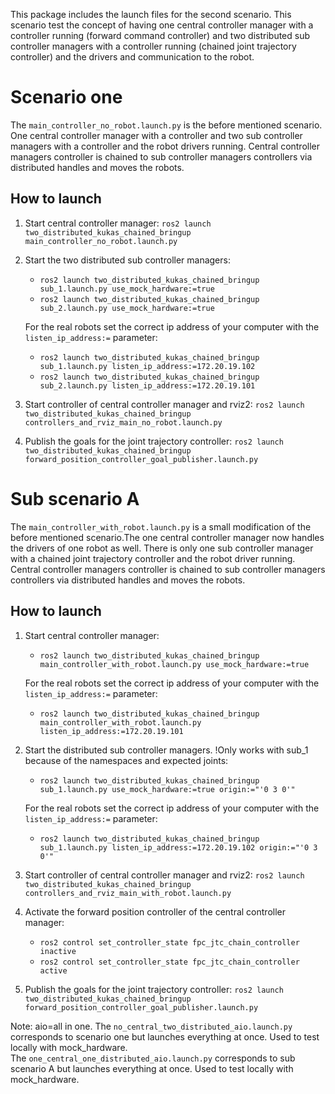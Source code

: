 This package includes the launch files for the second scenario. This scenario test the concept of having one central controller manager with a controller running (forward command controller) and  two distributed sub controller managers with a controller running (chained joint trajectory controller) and the drivers and communication to the robot.

# Scenario one
The `main_controller_no_robot.launch.py` is the before mentioned scenario. One central controller manager with a controller and two sub controller managers with a controller and the robot drivers running. Central controller managers controller is chained to sub controller managers controllers via distributed handles and moves the robots.

## How to launch
1. Start central controller manager: `ros2 launch two_distributed_kukas_chained_bringup main_controller_no_robot.launch.py`
2. Start the two distributed sub controller managers:
    * `ros2 launch two_distributed_kukas_chained_bringup sub_1.launch.py use_mock_hardware:=true`
    * `ros2 launch two_distributed_kukas_chained_bringup sub_2.launch.py use_mock_hardware:=true`
    
    For the real robots set the correct ip address of your computer with the `listen_ip_address:=` parameter:
    * `ros2 launch two_distributed_kukas_chained_bringup sub_1.launch.py listen_ip_address:=172.20.19.102`
    * `ros2 launch two_distributed_kukas_chained_bringup sub_2.launch.py listen_ip_address:=172.20.19.101`
3. Start controller of central controller manager and rviz2: `ros2 launch two_distributed_kukas_chained_bringup controllers_and_rviz_main_no_robot.launch.py` 
4. Publish the goals for the joint trajectory controller: `ros2 launch two_distributed_kukas_chained_bringup forward_position_controller_goal_publisher.launch.py`

# Sub scenario A
The `main_controller_with_robot.launch.py` is a small modification of the before mentioned scenario.The one central controller manager now handles the drivers of one robot as well. There is only one sub controller manager with a chained joint trajectory controller and the robot driver running. Central controller managers controller is chained to sub controller managers controllers via distributed handles and moves the robots.
## How to launch
1. Start central controller manager:
    * `ros2 launch two_distributed_kukas_chained_bringup main_controller_with_robot.launch.py use_mock_hardware:=true`

    For the real robots set the correct ip address of your computer with the `listen_ip_address:=` parameter:
    * `ros2 launch two_distributed_kukas_chained_bringup main_controller_with_robot.launch.py listen_ip_address:=172.20.19.101`
2. Start the distributed sub controller managers. !Only works with sub_1 because of the namespaces and expected joints:
    * `ros2 launch two_distributed_kukas_chained_bringup sub_1.launch.py use_mock_hardware:=true origin:="'0 3 0'"`
    
    For the real robots set the correct ip address of your computer with the `listen_ip_address:=` parameter:
    * `ros2 launch two_distributed_kukas_chained_bringup sub_1.launch.py listen_ip_address:=172.20.19.102 origin:="'0 3 0'"`

3. Start controller of central controller manager and rviz2: `ros2 launch two_distributed_kukas_chained_bringup controllers_and_rviz_main_with_robot.launch.py` 
4. Activate the forward position controller of the central controller manager:
    * `ros2 control set_controller_state fpc_jtc_chain_controller inactive`
    * `ros2 control set_controller_state fpc_jtc_chain_controller active`
4. Publish the goals for the joint trajectory controller: `ros2 launch two_distributed_kukas_chained_bringup forward_position_controller_goal_publisher.launch.py`

Note: aio=all in one.  The `no_central_two_distributed_aio.launch.py` corresponds to scenario one but launches everything at once. Used to test locally with mock_hardware.   
The `one_central_one_distributed_aio.launch.py` corresponds to sub scenario A but launches everything at once. Used to test locally with mock_hardware. 